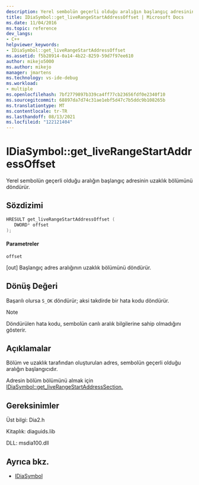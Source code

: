 ```yaml
---
description: Yerel sembolün geçerli olduğu aralığın başlangıç adresinin uzaklık bölümünü döndürür.
title: IDiaSymbol::get_liveRangeStartAddressOffset | Microsoft Docs
ms.date: 11/04/2016
ms.topic: reference
dev_langs:
- C++
helpviewer_keywords:
- IDiaSymbol::get_liveRangeStartAddressOffset
ms.assetid: f5b28914-0a14-4b22-8259-59d7f97ee610
author: mikejo5000
ms.author: mikejo
manager: jmartens
ms.technology: vs-ide-debug
ms.workload:
- multiple
ms.openlocfilehash: 7bf2779897b339ca4ff77cb23656fdf0e2340f10
ms.sourcegitcommit: 68897da7d74c31ae1ebf5d47c7b5ddc9b108265b
ms.translationtype: MT
ms.contentlocale: tr-TR
ms.lasthandoff: 08/13/2021
ms.locfileid: "122121404"
---
```

# <a name="idiasymbolget_liverangestartaddressoffset"></a>IDiaSymbol::get_liveRangeStartAddressOffset
Yerel sembolün geçerli olduğu aralığın başlangıç adresinin uzaklık bölümünü döndürür.

## <a name="syntax"></a>Sözdizimi

```C++
HRESULT get_liveRangeStartAddressOffset ( 
   DWORD* offset
);
```

#### <a name="parameters"></a>Parametreler
 `offset`

[out] Başlangıç adres aralığının uzaklık bölümünü döndürür.

## <a name="return-value"></a>Dönüş Değeri
 Başarılı olursa `S_OK` döndürür; aksi takdirde bir hata kodu döndürür.

> [!NOTE]
> Döndürülen hata kodu, sembolün canlı aralık bilgilerine sahip olmadığını gösterir.

## <a name="remarks"></a>Açıklamalar
 Bölüm ve uzaklık tarafından oluşturulan adres, sembolün geçerli olduğu aralığın başlangıcıdır.

 Adresin bölüm bölümünü almak için [IDiaSymbol::get_liveRangeStartAddressSection.](../../debugger/debug-interface-access/idiasymbol-get-liverangestartaddresssection.md)

## <a name="requirements"></a>Gereksinimler
 Üst bilgi: Dia2.h

 Kitaplık: diaguids.lib

 DLL: msdia100.dll

## <a name="see-also"></a>Ayrıca bkz.
- [IDiaSymbol](../../debugger/debug-interface-access/idiasymbol.md)
